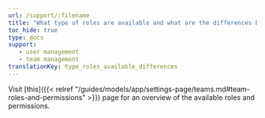 ```yaml
---
url: /support/:filename
title: "What type of roles are available and what are the differences between them?"
toc_hide: true
type: docs
support:
   - user management
   - team management
translationKey: type_roles_available_differences
---
```

Visit [this]({{< relref "/guides/models/app/settings-page/teams.md#team-roles-and-permissions" >}}) page for an overview of the available roles and permissions.